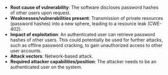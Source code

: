- **Root cause of vulnerability**: The software discloses password hashes of other users upon request.
- **Weaknesses/vulnerabilities present**:  Transmission of private resources (password hashes) into a new sphere, leading to a resource leak (CWE-402).
- **Impact of exploitation**: An authenticated user can retrieve password hashes of other users. This could potentially be used for further attacks, such as offline password cracking, to gain unauthorized access to other user accounts.
- **Attack vectors**: Network-based attack.
- **Required attacker capabilities/position**: The attacker needs to be an authenticated user on the system.